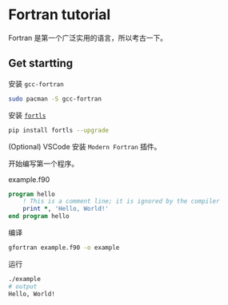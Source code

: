 # Fortran tutorial

Fortran 是第一个广泛实用的语言，所以考古一下。

## Get startting

安装 `gcc-fortran` 

```sh
sudo pacman -S gcc-fortran
```

安装 [`fortls`](https://github.com/fortran-lang/fortls)

```sh
pip install fortls --upgrade
```

(Optional) VSCode 安装 `Modern Fortran` 插件。

开始编写第一个程序。

example.f90

```f90
program hello
    ! This is a comment line; it is ignored by the compiler
    print *, 'Hello, World!'
end program hello
```

编译

```sh
gfortran example.f90 -o example
```

运行

```sh
./example
# output
Hello, World!
```